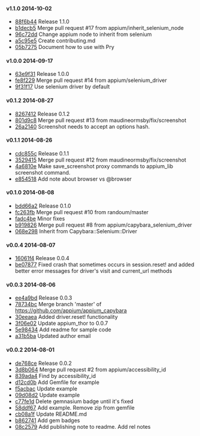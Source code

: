 #### v1.1.0 2014-10-02

- [88f6b44](https://github.com/appium/appium_capybara/commit/88f6b441e7e3da381a4d48b852bf5b00b04f6a7e) Release 1.1.0
- [b1decb5](https://github.com/appium/appium_capybara/commit/b1decb5d14a4a26ece6e857fb0a8430e8d4db5a4) Merge pull request #17 from appium/inherit_selenium_node
- [96c72dd](https://github.com/appium/appium_capybara/commit/96c72dd91f23e138be32bcf98bc7e2b9b17a2a6c) Change appium node to inherit from selenium
- [a5c95e5](https://github.com/appium/appium_capybara/commit/a5c95e5b8e238d5305fae11db6a9e9982fcb4e6a) Create contributing.md
- [05b7275](https://github.com/appium/appium_capybara/commit/05b72756d0eadcac195c32221406ed651ac2de0d) Document how to use with Pry


#### v1.0.0 2014-09-17

- [63e9f31](https://github.com/appium/appium_capybara/commit/63e9f319906f2ce7cda0fde8a2fc00363c7d890b) Release 1.0.0
- [fe8f229](https://github.com/appium/appium_capybara/commit/fe8f2291a312db93a46a841ec1f5bc8be5ad8f07) Merge pull request #14 from appium/selenium_driver
- [9f31f17](https://github.com/appium/appium_capybara/commit/9f31f173aa58436bd1bbacaa77d28754dede31e0) Use selenium driver by default


#### v0.1.2 2014-08-27

- [8267412](https://github.com/appium/appium_capybara/commit/8267412930b7ea69e00fccd233254a04c4a6f885) Release 0.1.2
- [801d9c8](https://github.com/appium/appium_capybara/commit/801d9c8c43cf35347dfb79c1d9610c703f4e6702) Merge pull request #13 from maudineormsby/fix/screenshot
- [26a2140](https://github.com/appium/appium_capybara/commit/26a21405a0cf590fe5037a40bbcd81f869474b03) Screenshot needs to accept an options hash.


#### v0.1.1 2014-08-26

- [cdc855c](https://github.com/appium/appium_capybara/commit/cdc855c509d514f3bb934d31aff6846e70dddc3b) Release 0.1.1
- [3529415](https://github.com/appium/appium_capybara/commit/3529415cf0bff0c895e37d19478b4701d22f8bc0) Merge pull request #12 from maudineormsby/fix/screenshot
- [4a6810e](https://github.com/appium/appium_capybara/commit/4a6810e0b7ca7aa647ee57816969d5d5dcca0369) Make save_screenshot proxy commands to appium_lib screenshot command.
- [e854518](https://github.com/appium/appium_capybara/commit/e8545180ab31c67236716f5cefd4db33dbd234ec) Add note about browser vs @browser


#### v0.1.0 2014-08-08

- [bdd66a2](https://github.com/appium/appium_capybara/commit/bdd66a2dc3a10fa2f8211b61d3b4ea8ef1315155) Release 0.1.0
- [fc263fb](https://github.com/appium/appium_capybara/commit/fc263fb315cc5265d5c08e8e19796470dc74b124) Merge pull request #10 from randoum/master
- [fadc4be](https://github.com/appium/appium_capybara/commit/fadc4be5684f4216c3773f6115c27db8f81878dc) Minor fixes
- [b919826](https://github.com/appium/appium_capybara/commit/b91982622ac7e1a5c86e04d8783b3bcaa613f712) Merge pull request #8 from appium/capybara_selenium_driver
- [068e298](https://github.com/appium/appium_capybara/commit/068e29830ec0b906e348d745ed80375fa4a27416) Inherit from Capybara::Selenium::Driver


#### v0.0.4 2014-08-07

- [16061f4](https://github.com/appium/appium_capybara/commit/16061f43ef4ac0796bc05f9d4af9e22e58d769e1) Release 0.0.4
- [be07877](https://github.com/appium/appium_capybara/commit/be078778c265a6483c54290e87baff786312f495) Fixed crash that sometimes occurs in session.reset! and added better error messages for driver's visit and current_url methods


#### v0.0.3 2014-08-06

- [ee4a9bd](https://github.com/appium/appium_capybara/commit/ee4a9bdab696e5e516ee92d7a9db1e325940fcaf) Release 0.0.3
- [78734bc](https://github.com/appium/appium_capybara/commit/78734bc69e29a9d17291b0a0e5b3aef5695e169d) Merge branch 'master' of https://github.com/appium/appium_capybara
- [30eeaea](https://github.com/appium/appium_capybara/commit/30eeaea5d7e10d998bc1cf9cf2e0dfebfd368fe7) Added driver.reset! functionality
- [3f06e02](https://github.com/appium/appium_capybara/commit/3f06e02266e51dd41461f4ed89187addb31b6de6) Update appium_thor to 0.0.7
- [5e98434](https://github.com/appium/appium_capybara/commit/5e9843433379b3347f1e50b48b66f02f041d432d) Add readme for sample code
- [a31b5ba](https://github.com/appium/appium_capybara/commit/a31b5ba3c477ecb6ec7b1efb36e46f7f273dbc75) Updated author email


#### v0.0.2 2014-08-01

- [de768ce](https://github.com/appium/appium_capybara/commit/de768cecd634f0079867aceb41350ba808423add) Release 0.0.2
- [3d8b064](https://github.com/appium/appium_capybara/commit/3d8b064bb79100a5da1644abc00e21765053558e) Merge pull request #2 from appium/accessibility_id
- [839ada4](https://github.com/appium/appium_capybara/commit/839ada45545b92e1162225b64d3e00ac36d8f86e) Find by accessibility_id
- [d12cd0b](https://github.com/appium/appium_capybara/commit/d12cd0b2d5e1a3d42c2b45c6ef7f6f10da9f5f28) Add Gemfile for example
- [f5acbac](https://github.com/appium/appium_capybara/commit/f5acbacc26ea3e59d5822f52b1a75d6838da6ca9) Update example
- [09d08d2](https://github.com/appium/appium_capybara/commit/09d08d2bcde545a0fc414acaf3e201d08d862a01) Update example
- [c77fe1d](https://github.com/appium/appium_capybara/commit/c77fe1dc7fdd91a7697617be0e867ea4b4610bcc) Delete gemnasium badge until it's fixed
- [58ddf67](https://github.com/appium/appium_capybara/commit/58ddf676d3d31e8b16feeff251e5958daa8363b0) Add example. Remove zip from gemfile
- [cb08a1f](https://github.com/appium/appium_capybara/commit/cb08a1f61e6c2a896c1c7d65175d1bd3e1f866d5) Update README.md
- [b862741](https://github.com/appium/appium_capybara/commit/b8627416054552b72e501e1203c1fb3dd734daf7) Add gem badges
- [08c2579](https://github.com/appium/appium_capybara/commit/08c257956de7e6e391cb4228dbe9f429da9cc90b) Add publishing note to readme. Add rel notes